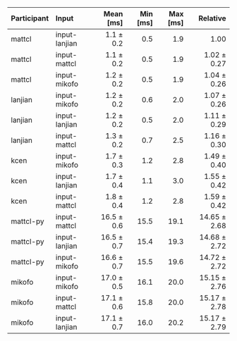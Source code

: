 | Participant | Input | Mean [ms] | Min [ms] | Max [ms] | Relative |
|:---|:---|---:|---:|---:|---:|
| mattcl | input-lanjian | 1.1 ± 0.2 | 0.5 | 1.9 | 1.00 |
| mattcl | input-mattcl | 1.1 ± 0.2 | 0.5 | 1.9 | 1.02 ± 0.27 |
| mattcl | input-mikofo | 1.2 ± 0.2 | 0.5 | 1.9 | 1.04 ± 0.26 |
| lanjian | input-mikofo | 1.2 ± 0.2 | 0.6 | 2.0 | 1.07 ± 0.26 |
| lanjian | input-lanjian | 1.2 ± 0.2 | 0.5 | 2.0 | 1.11 ± 0.29 |
| lanjian | input-mattcl | 1.3 ± 0.2 | 0.7 | 2.5 | 1.16 ± 0.30 |
| kcen | input-mikofo | 1.7 ± 0.3 | 1.2 | 2.8 | 1.49 ± 0.40 |
| kcen | input-lanjian | 1.7 ± 0.4 | 1.1 | 3.0 | 1.55 ± 0.42 |
| kcen | input-mattcl | 1.8 ± 0.4 | 1.2 | 2.8 | 1.59 ± 0.42 |
| mattcl-py | input-mattcl | 16.5 ± 0.6 | 15.5 | 19.1 | 14.65 ± 2.68 |
| mattcl-py | input-lanjian | 16.5 ± 0.7 | 15.4 | 19.3 | 14.68 ± 2.72 |
| mattcl-py | input-mikofo | 16.6 ± 0.7 | 15.5 | 19.6 | 14.72 ± 2.72 |
| mikofo | input-mikofo | 17.0 ± 0.5 | 16.1 | 20.0 | 15.15 ± 2.76 |
| mikofo | input-mattcl | 17.1 ± 0.6 | 15.8 | 20.0 | 15.17 ± 2.78 |
| mikofo | input-lanjian | 17.1 ± 0.7 | 16.0 | 20.2 | 15.17 ± 2.79 |
